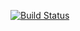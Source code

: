 [![Build Status](https://drone.io/github.com/isaoshimizu/go-xmlrpc-server/status.png)](https://drone.io/github.com/isaoshimizu/go-xmlrpc-server/latest)
